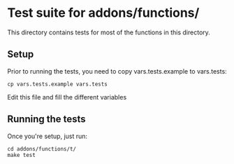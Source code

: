 # Test suite for addons/functions/

This directory contains tests for most of the functions in this directory.

## Setup

Prior to running the tests, you need to copy vars.tests.example to vars.tests:

```
cp vars.tests.example vars.tests
```

Edit this file and fill the different variables

## Running the tests

Once you're setup, just run:

```
cd addons/functions/t/
make test
```

